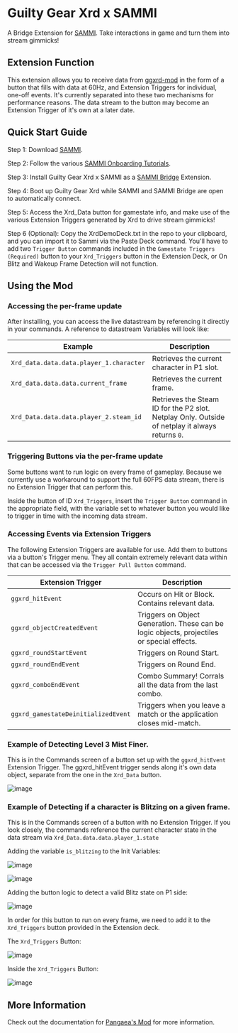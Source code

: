 # Guilty Gear Xrd x SAMMI

A Bridge Extension for [SAMMI](https://sammi.solutions). Take interactions in game and turn them into stream gimmicks!

## Extension Function

This extension allows you to receive data from [ggxrd-mod](https://github.com/super-continent/ggxrd-mod) in the form of a button that fills with data at 60Hz, and Extension Triggers for individual, one-off events. It's currently separated into these two mechanisms for performance reasons. The data stream to the button may become an Extension Trigger of it's own at a later date.

## Quick Start Guide

Step 1: Download [SAMMI](https://sammi.solutions).

Step 2: Follow the various [SAMMI Onboarding Tutorials](https://sammi.solutions/docs/getting-started/step-by-step).

Step 3: Install Guilty Gear Xrd x SAMMI as a [SAMMI Bridge](https://sammi.solutions/docs/bridge) Extension.

Step 4: Boot up Guilty Gear Xrd while SAMMI and SAMMI Bridge are open to automatically connect.

Step 5: Access the Xrd_Data button for gamestate info, and make use of the various Extension Triggers generated by Xrd to drive stream gimmicks!

Step 6 (Optional): Copy the XrdDemoDeck.txt in the repo to your clipboard, and you can import it to Sammi via the Paste Deck command. You'll have to add two `Trigger Button` commands included in the `Gamestate Triggers (Required)` button to your `Xrd_Triggers` button in the Extension Deck, or On Blitz and Wakeup Frame Detection will not function.

## Using the Mod
### Accessing the per-frame update
After installing, you can access the live datastream by referencing it directly in your commands. A reference to datastream Variables will look like:

| Example | Description |
| --- | --- |
| `Xrd_data.data.data.player_1.character` | Retrieves the current character in P1 slot. |
| `Xrd_data.data.data.current_frame` | Retrieves the current frame. |
| `Xrd_Data.data.data.player_2.steam_id` | Retrieves the Steam ID for the P2 slot. Netplay Only. Outside of netplay it always returns `0`. |

### Triggering Buttons via the per-frame update
Some buttons want to run logic on every frame of gameplay. Because we currently use a workaround to support the full 60FPS data stream, there is no Extension Trigger that can perform this.

Inside the button of ID `Xrd_Triggers`, insert the `Trigger Button` command in the appropriate field, with the variable set to whatever button you would like to trigger in time with the incoming data stream.

### Accessing Events via Extension Triggers
The following Extension Triggers are available for use. Add them to buttons via a button's Trigger menu. They all contain extremely relevant data within that can be accessed via the `Trigger Pull Button` command.

| Extension Trigger | Description |
| --- | --- |
| `ggxrd_hitEvent` | Occurs on Hit or Block. Contains relevant data. |
| `ggxrd_objectCreatedEvent` | Triggers on Object Generation. These can be logic objects, projectiles or special effects. |
| `ggxrd_roundStartEvent` | Triggers on Round Start. |
| `ggxrd_roundEndEvent` | Triggers on Round End. |
| `ggxrd_comboEndEvent` | Combo Summary! Corrals all the data from the last combo. |
| `ggxrd_gamestateDeinitializedEvent` | Triggers when you leave a match or the application closes mid-match. |

### Example of Detecting Level 3 Mist Finer.
This is in the Commands screen of a button set up with the `ggxrd_hitEvent` Extension Trigger. The ggxrd_hitEvent trigger sends along it's own data object, separate from the one in the `Xrd_Data` button.

![image](https://github.com/user-attachments/assets/50741a4c-6f03-4601-b677-6ed87b04acd5)

### Example of Detecting if a character is Blitzing on a given frame.

This is in the Commands screen of a button with no Extension Trigger. If you look closely, the commands reference the current character state in the data stream via `Xrd_Data.data.data.player_1.state`

Adding the variable `is_blitzing` to the Init Variables:

![image](https://github.com/user-attachments/assets/4f4bf3c1-f059-419d-89ea-a1559de68cb3)

![image](https://github.com/user-attachments/assets/59d644c5-f61e-42b3-b396-d8c25eb0db8c)

Adding the button logic to detect a valid Blitz state on P1 side:

![image](https://github.com/user-attachments/assets/aa377c0c-05eb-4fb9-ae33-a5a051509703)

In order for this button to run on every frame, we need to add it to the `Xrd_Triggers` button provided in the Extension deck.

The `Xrd_Triggers` Button:

![image](https://github.com/user-attachments/assets/a47944e4-2734-4fd9-8c75-557c19401a15)

Inside the `Xrd_Triggers` Button:

![image](https://github.com/user-attachments/assets/82af8219-add4-47f0-b71b-e56a967d55a5)

## More Information

Check out the documentation for [Pangaea's Mod](https://github.com/super-continent/ggxrd-mod) for more information.
